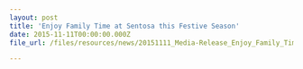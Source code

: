 ```yaml
---
layout: post
title: 'Enjoy Family Time at Sentosa this Festive Season'
date: 2015-11-11T00:00:00.000Z
file_url: /files/resources/news/20151111_Media-Release_Enjoy_Family_Time_This_Festive_Season_at_Sentosa.pdf

---
```

